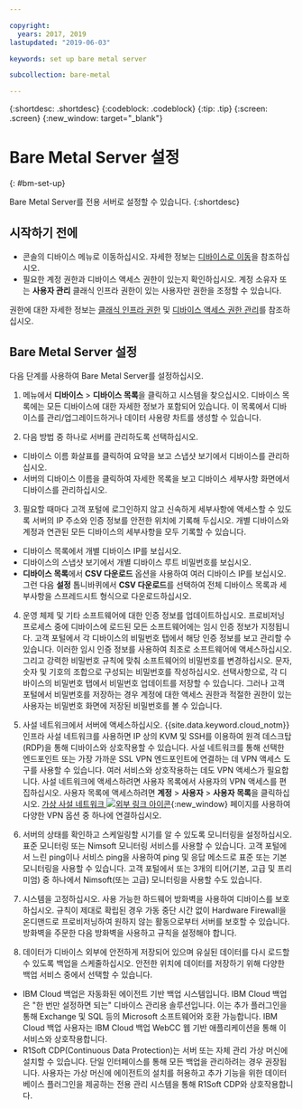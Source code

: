 ```yaml
---

copyright:
  years: 2017, 2019
lastupdated: "2019-06-03"

keywords: set up bare metal server

subcollection: bare-metal

---
```


{:shortdesc: .shortdesc}
{:codeblock: .codeblock}
{:tip: .tip}
{:screen: .screen}
{:new_window: target="_blank"}


# Bare Metal Server 설정
{: #bm-set-up}

Bare Metal Server를 전용 서버로 설정할 수 있습니다.
{:shortdesc}

## 시작하기 전에
* 콘솔의 디바이스 메뉴로 이동하십시오. 자세한 정보는 [디바이스로 이동](/docs/bare-metal?topic=virtual-servers-navigating-devices)을 참조하십시오.
* 필요한 계정 권한과 디바이스 액세스 권한이 있는지 확인하십시오. 계정 소유자 또는 **사용자 관리** 클래식 인프라 권한이 있는 사용자만 권한을 조정할 수 있습니다.

권한에 대한 자세한 정보는 [클래식 인프라 권한](/docs/iam?topic=iam-infrapermission#infrapermission) 및 [디바이스 액세스 권한 관리](/docs/bare-metal?topic=virtual-servers-managing-device-access)를 참조하십시오. 

## Bare Metal Server 설정

다음 단계를 사용하여 Bare Metal Server를 설정하십시오.

1. 메뉴에서 **디바이스** > **디바이스 목록**을 클릭하고 시스템을 찾으십시오. 디바이스 목록에는 모든 디바이스에 대한 자세한 정보가 포함되어 있습니다. 이 목록에서 디바이스를 관리/업그레이드하거나 데이터 사용량 차트를 생성할 수 있습니다.

2. 다음 방법 중 하나로 서버를 관리하도록 선택하십시오.
  * 디바이스 이름 화살표를 클릭하여 요약을 보고 스냅샷 보기에서 디바이스를 관리하십시오. 
  * 서버의 디바이스 이름을 클릭하여 자세한 목록을 보고 디바이스 세부사항 화면에서 디바이스를 관리하십시오.

3. 필요할 때마다 고객 포털에 로그인하지 않고 신속하게 세부사항에 액세스할 수 있도록 서버의 IP 주소와 인증 정보를 안전한 위치에 기록해 두십시오. 개별 디바이스와 계정과 연관된 모든 디바이스의 세부사항을 모두 기록할 수 있습니다.
  * 디바이스 목록에서 개별 디바이스 IP를 보십시오.
  * 디바이스의 스냅샷 보기에서 개별 디바이스 루트 비밀번호를 보십시오.
  * **디바이스 목록**에서 **CSV 다운로드** 옵션을 사용하여 여러 디바이스 IP를 보십시오. 그런 다음 **설정** 톱니바퀴에서 **CSV 다운로드**를 선택하여 전체 디바이스 목록과 세부사항을 스프레드시트 형식으로 다운로드하십시오.

4. 운영 체제 및 기타 소프트웨어에 대한 인증 정보를 업데이트하십시오. 프로비저닝 프로세스 중에 디바이스에 로드된 모든 소프트웨어에는 임시 인증 정보가 지정됩니다. 고객 포털에서 각 디바이스의 비밀번호 탭에서 해당 인증 정보를 보고 관리할 수 있습니다. 이러한 임시 인증 정보를 사용하여 최초로 소프트웨어에 액세스하십시오. 그리고 강력한 비밀번호 규칙에 맞춰 소프트웨어의 비밀번호를 변경하십시오. 문자, 숫자 및 기호의 조합으로 구성되는 비밀번호를 작성하십시오. 선택사항으로, 각 디바이스의 비밀번호 탭에서 비밀번호 업데이트를 저장할 수 있습니다. 그러나 고객 포털에서 비밀번호를 저장하는 경우 계정에 대한 액세스 권한과 적절한 권한이 있는 사용자는 비밀번호 화면에 저장된 비밀번호를 볼 수 있습니다.

5. 사설 네트워크에서 서버에 액세스하십시오. {{site.data.keyword.cloud_notm}} 인프라 사설 네트워크를 사용하면 IP 상의 KVM 및 SSH를 이용하여 원격 데스크탑(RDP)을 통해 디바이스와 상호작용할 수 있습니다. 사설 네트워크를 통해 선택한 엔드포인트 또는 가장 가까운 SSL VPN 엔드포인트에 연결하는 데 VPN 액세스 도구를 사용할 수 있습니다. 여러 서비스와 상호작용하는 데도 VPN 액세스가 필요합니다. 사설 네트워크에 액세스하려면 사용자 목록에서 사용자의 VPN 액세스를 편집하십시오. 사용자 목록에 액세스하려면 **계정** > **사용자** > **사용자 목록**을 클릭하십시오. [가상 사설 네트워크 ![외부 링크 아이콘](../icons/launch-glyph.svg)](https://www.softlayer.com/VPN-Access){:new_window} 페이지를 사용하여 다양한 VPN 옵션 중 하나에 연결하십시오.

6. 서버의 상태를 확인하고 스케일링할 시기를 알 수 있도록 모니터링을 설정하십시오. 표준 모니터링 또는 Nimsoft 모니터링 서비스를 사용할 수 있습니다. 고객 포털에서 느린 ping이나 서비스 ping을 사용하여 ping 및 응답 메소드로 표준 또는 기본 모니터링을 사용할 수 있습니다. 고객 포털에서 또는 3개의 티어(기본, 고급 및 프리미엄) 중 하나에서 Nimsoft(또는 고급) 모니터링을 사용할 수도 있습니다.

7. 시스템을 고정하십시오. 사용 가능한 하드웨어 방화벽을 사용하여 디바이스를 보호하십시오. 규칙이 제대로 확립된 경우 가동 중단 시간 없이 Hardware Firewall을 온디맨드로 프로비저닝하여 원하지 않는 활동으로부터 서버를 보호할 수 있습니다. 방화벽을 주문한 다음 방화벽을 사용하고 규칙을 설정해야 합니다.

8. 데이터가 디바이스 외부에 안전하게 저장되어 있으며 유실된 데이터를 다시 로드할 수 있도록 백업을 스케줄하십시오. 안전한 위치에 데이터를 저장하기 위해 다양한 백업 서비스 중에서 선택할 수 있습니다.
  * IBM Cloud 백업은 자동화된 에이전트 기반 백업 시스템입니다. IBM Cloud 백업은 "한 번만 설정하면 되는" 디바이스 관리용 솔루션입니다. 이는 추가 플러그인을 통해 Exchange 및 SQL 등의 Microsoft 소프트웨어와 호환 가능합니다. IBM Cloud 백업 사용자는 IBM Cloud 백업 WebCC 웹 기반 애플리케이션을 통해 이 서비스와 상호작용합니다. 
  * R1Soft CDP(Continuous Data Protection)는 서버 또는 자체 관리 가상 머신에 설치할 수 있습니다. 단일 인터페이스를 통해 모든 백업을 관리하려는 경우 권장됩니다. 사용자는 가상 머신에 에이전트의 설치를 허용하고 추가 기능을 위한 데이터베이스 플러그인을 제공하는 전용 관리 시스템을 통해 R1Soft CDP와 상호작용합니다. 
